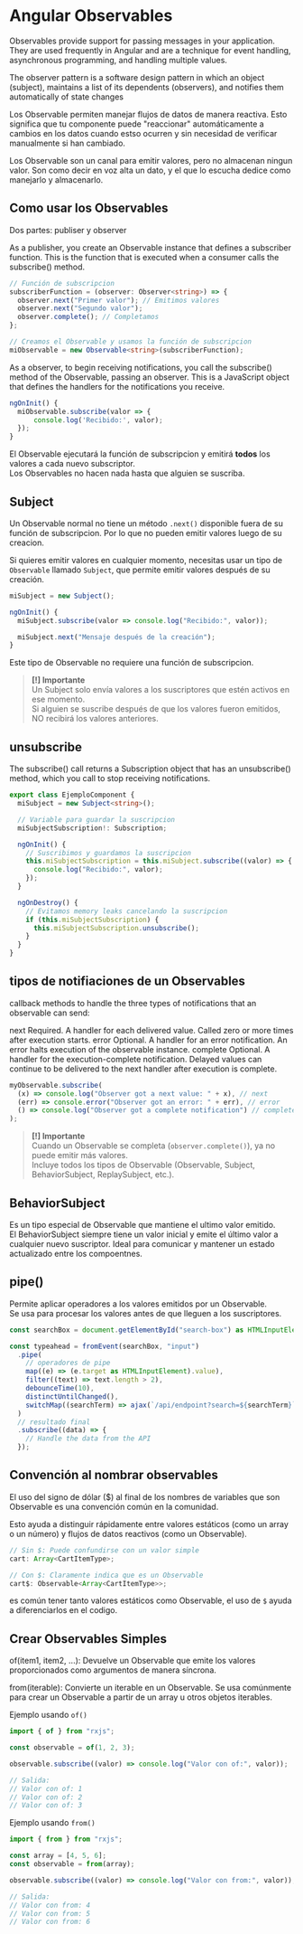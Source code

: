# Angular Observables

Observables provide support for passing messages in your application. They are used frequently in Angular and are a technique for event handling, asynchronous programming, and handling multiple values.

The observer pattern is a software design pattern in which an object (subject), maintains a list of its dependents (observers), and notifies them automatically of state changes

Los Observable permiten manejar flujos de datos de manera reactiva. Esto significa que tu componente puede "reaccionar" automáticamente a cambios en los datos cuando estso ocurren y sin necesidad de verificar manualmente si han cambiado.

Los Observable son un canal para emitir valores, pero no almacenan ningun valor. Son como decir en voz alta un dato, y el que lo escucha dedice como manejarlo y almacenarlo.

## Como usar los Observables

Dos partes: publiser y observer

As a publisher, you create an Observable instance that defines a subscriber function. This is the function that is executed when a consumer calls the subscribe() method.

```typescript
// Función de subscripcion
subscriberFunction = (observer: Observer<string>) => {
  observer.next("Primer valor"); // Emitimos valores
  observer.next("Segundo valor");
  observer.complete(); // Completamos
};

// Creamos el Observable y usamos la función de subscripcion
miObservable = new Observable<string>(subscriberFunction);
```

As a observer, to begin receiving notifications, you call the subscribe() method of the Observable, passing an observer. This is a JavaScript object that defines the handlers for the notifications you receive.

```typescript
ngOnInit() {
  miObservable.subscribe(valor => {
      console.log('Recibido:', valor);
  });
}
```

El Observable ejecutará la función de subscripcion y emitirá **todos** los valores a cada nuevo subscriptor.  
Los Observables no hacen nada hasta que alguien se suscriba.

## Subject

Un Observable normal no tiene un método `.next()` disponible fuera de su función de subscripcion.
Por lo que no pueden emitir valores luego de su creacion.

Si quieres emitir valores en cualquier momento, necesitas usar un tipo de `Observable` llamado `Subject`, que permite emitir valores después de su creación.

```typescript
miSubject = new Subject();

ngOnInit() {
  miSubject.subscribe(valor => console.log("Recibido:", valor));

  miSubject.next("Mensaje después de la creación");
}
```

Este tipo de Observable no requiere una función de subscripcion.

> **[!] Importante**  
> Un Subject solo envía valores a los suscriptores que estén activos en ese momento.  
> Si alguien se suscribe después de que los valores fueron emitidos, NO recibirá los valores anteriores.

## unsubscribe

The subscribe() call returns a Subscription object that has an unsubscribe() method, which you call to stop receiving notifications.

```typescript
export class EjemploComponent {
  miSubject = new Subject<string>();

  // Variable para guardar la suscripcion
  miSubjectSubscription!: Subscription;

  ngOnInit() {
    // Suscribimos y guardamos la suscripcion
    this.miSubjectSubscription = this.miSubject.subscribe((valor) => {
      console.log("Recibido:", valor);
    });
  }

  ngOnDestroy() {
    // Evitamos memory leaks cancelando la suscripcion
    if (this.miSubjectSubscription) {
      this.miSubjectSubscription.unsubscribe();
    }
  }
}
```

## tipos de notifiaciones de un Observables

callback methods to handle the three types of notifications that an observable can send:

next Required. A handler for each delivered value. Called zero or more times after execution starts.
error Optional. A handler for an error notification. An error halts execution of the observable instance.
complete Optional. A handler for the execution-complete notification. Delayed values can continue to be delivered to the next handler after execution is complete.

```typescript
myObservable.subscribe(
  (x) => console.log("Observer got a next value: " + x), // next
  (err) => console.error("Observer got an error: " + err), // error
  () => console.log("Observer got a complete notification") // complete
);
```

> **[!] Importante**  
> Cuando un Observable se completa (`observer.complete()`), ya no puede emitir más valores.  
> Incluye todos los tipos de Observable (Observable, Subject, BehaviorSubject, ReplaySubject, etc.).

## BehaviorSubject

Es un tipo especial de Observable que mantiene el ultimo valor emitido.  
El BehaviorSubject siempre tiene un valor inicial y emite el último valor a cualquier nuevo suscriptor.
Ideal para comunicar y mantener un estado actualizado entre los compoentnes.

## pipe()

Permite aplicar operadores a los valores emitidos por un Observable.  
Se usa para procesar los valores antes de que lleguen a los suscriptores.

```typescript
const searchBox = document.getElementById("search-box") as HTMLInputElement;

const typeahead = fromEvent(searchBox, "input")
  .pipe(
    // operadores de pipe
    map((e) => (e.target as HTMLInputElement).value),
    filter((text) => text.length > 2),
    debounceTime(10),
    distinctUntilChanged(),
    switchMap((searchTerm) => ajax(`/api/endpoint?search=${searchTerm}`))
  )
  // resultado final
  .subscribe((data) => {
    // Handle the data from the API
  });
```

## Convención al nombrar observables

El uso del signo de dólar ($) al final de los nombres de variables que son Observable es una convención común en la comunidad.

Esto ayuda a distinguir rápidamente entre valores estáticos (como un array o un número) y flujos de datos reactivos (como un Observable).

```typescript
// Sin $: Puede confundirse con un valor simple
cart: Array<CartItemType>;

// Con $: Claramente indica que es un Observable
cart$: Observable<Array<CartItemType>>;
```

es común tener tanto valores estáticos como Observable, el uso de `$` ayuda a diferenciarlos en el codigo.

## Crear Observables Simples

of(item1, item2, ...): Devuelve un Observable que emite los valores proporcionados como argumentos de manera síncrona.

from(iterable): Convierte un iterable en un Observable. Se usa comúnmente para crear un Observable a partir de un array u otros objetos iterables.

Ejemplo usando `of()`

```typescript
import { of } from "rxjs";

const observable = of(1, 2, 3);

observable.subscribe((valor) => console.log("Valor con of:", valor));

// Salida:
// Valor con of: 1
// Valor con of: 2
// Valor con of: 3
```

Ejemplo usando `from()`

```typescript
import { from } from "rxjs";

const array = [4, 5, 6];
const observable = from(array);

observable.subscribe((valor) => console.log("Valor con from:", valor));

// Salida:
// Valor con from: 4
// Valor con from: 5
// Valor con from: 6
```
